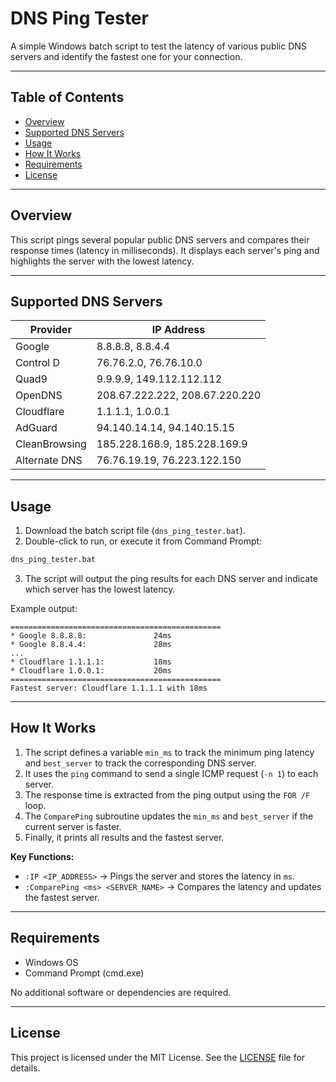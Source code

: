 # DNS Ping Tester

A simple Windows batch script to test the latency of various public DNS servers and identify the fastest one for your connection.

---

## Table of Contents

* [Overview](#overview)
* [Supported DNS Servers](#supported-dns-servers)
* [Usage](#usage)
* [How It Works](#how-it-works)
* [Requirements](#requirements)
* [License](#license)

---

## Overview

This script pings several popular public DNS servers and compares their response times (latency in milliseconds). It displays each server's ping and highlights the server with the lowest latency.

---

## Supported DNS Servers

| Provider      | IP Address                     |
| ------------- | ------------------------------ |
| Google        | 8.8.8.8, 8.8.4.4               |
| Control D     | 76.76.2.0, 76.76.10.0          |
| Quad9         | 9.9.9.9, 149.112.112.112       |
| OpenDNS       | 208.67.222.222, 208.67.220.220 |
| Cloudflare    | 1.1.1.1, 1.0.0.1               |
| AdGuard       | 94.140.14.14, 94.140.15.15     |
| CleanBrowsing | 185.228.168.9, 185.228.169.9   |
| Alternate DNS | 76.76.19.19, 76.223.122.150    |

---

## Usage

1. Download the batch script file (`dns_ping_tester.bat`).
2. Double-click to run, or execute it from Command Prompt:

```bat
dns_ping_tester.bat
```

3. The script will output the ping results for each DNS server and indicate which server has the lowest latency.

Example output:

```
===============================================
* Google 8.8.8.8:               24ms
* Google 8.8.4.4:               28ms
...
* Cloudflare 1.1.1.1:           18ms
* Cloudflare 1.0.0.1:           20ms
===============================================
Fastest server: Cloudflare 1.1.1.1 with 18ms
```

---

## How It Works

1. The script defines a variable `min_ms` to track the minimum ping latency and `best_server` to track the corresponding DNS server.
2. It uses the `ping` command to send a single ICMP request (`-n 1`) to each server.
3. The response time is extracted from the ping output using the `FOR /F` loop.
4. The `ComparePing` subroutine updates the `min_ms` and `best_server` if the current server is faster.
5. Finally, it prints all results and the fastest server.

**Key Functions:**

* `:IP <IP_ADDRESS>` → Pings the server and stores the latency in `ms`.
* `:ComparePing <ms> <SERVER_NAME>` → Compares the latency and updates the fastest server.

---

## Requirements

* Windows OS
* Command Prompt (cmd.exe)

No additional software or dependencies are required.

---

## License

This project is licensed under the MIT License. See the [LICENSE](LICENSE) file for details.
